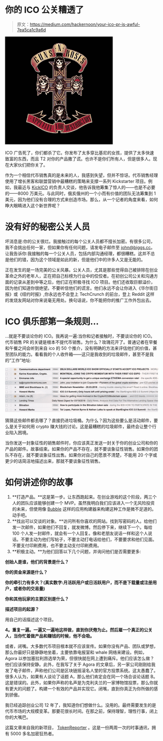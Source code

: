 # 你的 ICO 公关糟透了

> 原文：<https://medium.com/hackernoon/your-ico-pr-is-awful-7ea5ca1c9a6d>

![](img/a6844d557836f2596c32cefa7a2eed6d.png)

ICO 广告死了，你们都杀了它。你发布了太多穿比基尼的女孩，提供了太多快速致富的东西，而且 T2 对你的产品撒了谎。也许不是你们所有人，但是很多人。现在大家伙们把你关了。

作为一个相信代币销售真的是未来的人，我感到失望，但并不惊讶。代币销售经理使用了增长黑客和联盟营销中最糟糕的策略来支撑一系列 Kickstarter 项目。例如，我最近与 [KickICO](https://www.kickico.com/) 的负责人交谈，他告诉我他筹集了惊人的——也是不必要的——8000 万美元。与此同时，俄亥俄州的一个小而有价值的团队无法筹集到 1 美元，因为他们没有合理的方式来创造市场。那么，从一个记者的角度来看，如何睁大眼睛进入这个新世界呢？

# 没有好的秘密公关人员

坏消息是:你的公关很烂。我接触过的每个公关人员都不擅长加密。有很多公司，我不会挑出任何一家，但如果你有任何问题，请发电子邮件至 john@biggs.cc。让我告诉你:我接触的每一个公关人员，包括内部沟通经理，都很糟糕。这并不总是他们的错，因为这个领域是如此的新，但是他们中的许多人又是无能的。

正在发生的是一场完美的公关风暴。公关人员，尤其是那些觉得自己被排除在创业革命之外的老年人，正在把自己标榜为行业中的佼佼者。在初创公司公关和沟通方面的记录从差到中等之后，他们正在积极寻找 ICO 项目。他们还收取巨额溢价，因为他们知道你很绝望。不要听信他们的谎言。他们永远不会让你进入《华尔街日报》或《纽约时报》,你永远也不会登上 TechCrunch 的前台，登上 Reddit 这样的发烧友网站对你来说毫无用处。换句话说，你不能把你的推广工作外包出去。

# ICO 俱乐部第一条规则…

…就是不要谈论你的 ICO。我再说一遍:当你和记者接触时，不要谈论你的 ICO。代币销售 PR 的关键是根本不提代币销售。为什么？玫瑰花开了。普通记者在早餐和午餐之间会听到来自 ico 的 50 个推介，没有明确的方法来评估他们的价值，甚至团队的能力。看看我的个人收件箱——这只是我收到的垃圾邮件，甚至不是我的“工作”地址:

![](img/c7ceefbdcfccb326226e55ac4f7dd9b1.png)

猜猜这些邮件都去哪了？直接扔进垃圾桶。为什么？因为这些要么是活动邮件，要么是关于如何用 crypto 赚大钱的讨论。这是最糟糕的垃圾邮件，最终会让整个行业陷入困境。

当你发送一封象征性的销售邮件时，你应该真正发送一封关于你的创业公司和你的产品的邮件。故事结束。如果你的产品不存在，就不要谈象征性销售。如果你的团队不存在，就不要谈象征性出售。如果你对自己的愿景不清楚，不能用 20 个字或更少的话简洁地描述出来，那就不要谈象征性销售。

# 如何讲述你的故事

1.  **打造产品。**这是第一步。让东西跑起来。在创业游戏的这个阶段，两三个人的团队应该能够创建一个 MVP。虽然我明白我们应该进入一个无风险投资的未来，但使用像 [Bubble](http://bubble.is/) 这样的应用构建器来构建这种工作是微不足道的。动手吧。
2.  **找出可以交谈的对象。**访问所有你喜欢的网站。找到写密码的人。给他们发一次邮件，如果他们不回复，就发微博。然后停下来，继续下一个。每给 100 个人发一封邮件，就会有一个人回复。像和老朋友说话一样和这个人说话。不要主动为他们写帖子，不要主动打电话给他们，不要要求和他们见面。不要支付印刷费用，也不要主动支付印刷费用。
3.  **积极主动。**为他们回答以下几个问题，并询问他们是否需要更多:

**创始人是谁，他们的背景是什么？**

**你的资金来源是什么？**

**你的牵引力有多大？(真实数字:月活跃用户或日活跃用户，而不是下载量或注册用户，或者你的交易量)**

**你和其他玩家的主要区别是什么？**

**描述项目的起源？**

用自己的话描述这个项目。

**4。重复一遍。一遍又一遍地这样做，直到你厌倦为止。然后雇一个真正的公关人，当你忙着做产品和赚钱的时候，他不会吸。**

或者，闭嘴。大多数代币项目根本就不应该宣传。如果你没有产品、团队或梦想，那么你最好只是静静地坐着，主要依靠电报室和 whale 网络来建设。例如，Agora 以参加塞拉利昂选举为荣，但很快就在网上遭到痛斥。他们应该怎么做？他们应该保持安静。此外，在我写了关于 Agora 的文章后，另一家公司刚刚给我发了电子邮件，声称他们公司是区块链摇滚名人堂的官方投票系统。这太愚蠢了。很多人认为，如果有人谈论了话题 A，那么他们肯定会在同一个场合谈论话题 B。这是错误的。此外，如果你声称的名声是为克利夫兰的一家博物馆投票，那么你就有更大的问题了。构建一个有效的产品并实现它。闭嘴，直到你真正为你所做的感到骄傲。

我已经追踪创业公司 12 年了，我知道你们想做什么。没用的。最终需要发生的是代币市场的大规模变革。那要花很长时间。在那之前，保持理智，理性行事，闭上你的大嘴巴。

这篇文章来自我的新项目， [TokenReporter](https://tokenreporter.substack.com) 。这是一份两周一次的时事通讯，拥有 5000 多名加密狂热者。